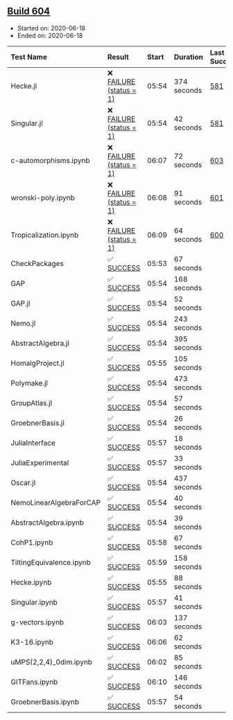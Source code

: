 ## [Build 604](https://oscarci.mathematik.uni-kl.de/job/oscar-julia-1.4/604/)

* Started on: 2020-06-18
* Ended on: 2020-06-18

| Test Name    | Result | Start | Duration | Last Success | First Failure |
|:-------------|:-------|:------|:---------|:-------------|:--------------|
| Hecke.jl | ❌ [FAILURE (status = 1)](https://oscarci.mathematik.uni-kl.de/job/oscar-julia-1.4/604/artifact/logs/build-604/Hecke.jl.log) | 05:54 | 374 seconds | [581](https://oscarci.mathematik.uni-kl.de/job/oscar-julia-1.4/581/) | [582](https://oscarci.mathematik.uni-kl.de/job/oscar-julia-1.4/582/) |
| Singular.jl | ❌ [FAILURE (status = 1)](https://oscarci.mathematik.uni-kl.de/job/oscar-julia-1.4/604/artifact/logs/build-604/Singular.jl.log) | 05:54 | 42 seconds | [581](https://oscarci.mathematik.uni-kl.de/job/oscar-julia-1.4/581/) | [582](https://oscarci.mathematik.uni-kl.de/job/oscar-julia-1.4/582/) |
| c-automorphisms.ipynb | ❌ [FAILURE (status = 1)](https://oscarci.mathematik.uni-kl.de/job/oscar-julia-1.4/604/artifact/logs/build-604/c-automorphisms.ipynb.log) | 06:07 | 72 seconds | [603](https://oscarci.mathematik.uni-kl.de/job/oscar-julia-1.4/603/) | [604](https://oscarci.mathematik.uni-kl.de/job/oscar-julia-1.4/604/) |
| wronski-poly.ipynb | ❌ [FAILURE (status = 1)](https://oscarci.mathematik.uni-kl.de/job/oscar-julia-1.4/604/artifact/logs/build-604/wronski-poly.ipynb.log) | 06:08 | 91 seconds | [601](https://oscarci.mathematik.uni-kl.de/job/oscar-julia-1.4/601/) | [602](https://oscarci.mathematik.uni-kl.de/job/oscar-julia-1.4/602/) |
| Tropicalization.ipynb | ❌ [FAILURE (status = 1)](https://oscarci.mathematik.uni-kl.de/job/oscar-julia-1.4/604/artifact/logs/build-604/Tropicalization.ipynb.log) | 06:09 | 64 seconds | [600](https://oscarci.mathematik.uni-kl.de/job/oscar-julia-1.4/600/) | [601](https://oscarci.mathematik.uni-kl.de/job/oscar-julia-1.4/601/) |
| CheckPackages | ✅ [SUCCESS](https://oscarci.mathematik.uni-kl.de/job/oscar-julia-1.4/604/artifact/logs/build-604/CheckPackages.log) | 05:53 | 67 seconds |  |  |
| GAP | ✅ [SUCCESS](https://oscarci.mathematik.uni-kl.de/job/oscar-julia-1.4/604/artifact/logs/build-604/GAP.log) | 05:54 | 168 seconds |  |  |
| GAP.jl | ✅ [SUCCESS](https://oscarci.mathematik.uni-kl.de/job/oscar-julia-1.4/604/artifact/logs/build-604/GAP.jl.log) | 05:54 | 52 seconds |  |  |
| Nemo.jl | ✅ [SUCCESS](https://oscarci.mathematik.uni-kl.de/job/oscar-julia-1.4/604/artifact/logs/build-604/Nemo.jl.log) | 05:54 | 243 seconds |  |  |
| AbstractAlgebra.jl | ✅ [SUCCESS](https://oscarci.mathematik.uni-kl.de/job/oscar-julia-1.4/604/artifact/logs/build-604/AbstractAlgebra.jl.log) | 05:54 | 395 seconds |  |  |
| HomalgProject.jl | ✅ [SUCCESS](https://oscarci.mathematik.uni-kl.de/job/oscar-julia-1.4/604/artifact/logs/build-604/HomalgProject.jl.log) | 05:55 | 105 seconds |  |  |
| Polymake.jl | ✅ [SUCCESS](https://oscarci.mathematik.uni-kl.de/job/oscar-julia-1.4/604/artifact/logs/build-604/Polymake.jl.log) | 05:54 | 473 seconds |  |  |
| GroupAtlas.jl | ✅ [SUCCESS](https://oscarci.mathematik.uni-kl.de/job/oscar-julia-1.4/604/artifact/logs/build-604/GroupAtlas.jl.log) | 05:54 | 57 seconds |  |  |
| GroebnerBasis.jl | ✅ [SUCCESS](https://oscarci.mathematik.uni-kl.de/job/oscar-julia-1.4/604/artifact/logs/build-604/GroebnerBasis.jl.log) | 05:54 | 26 seconds |  |  |
| JuliaInterface | ✅ [SUCCESS](https://oscarci.mathematik.uni-kl.de/job/oscar-julia-1.4/604/artifact/logs/build-604/JuliaInterface.log) | 05:57 | 18 seconds |  |  |
| JuliaExperimental | ✅ [SUCCESS](https://oscarci.mathematik.uni-kl.de/job/oscar-julia-1.4/604/artifact/logs/build-604/JuliaExperimental.log) | 05:57 | 33 seconds |  |  |
| Oscar.jl | ✅ [SUCCESS](https://oscarci.mathematik.uni-kl.de/job/oscar-julia-1.4/604/artifact/logs/build-604/Oscar.jl.log) | 05:54 | 437 seconds |  |  |
| NemoLinearAlgebraForCAP | ✅ [SUCCESS](https://oscarci.mathematik.uni-kl.de/job/oscar-julia-1.4/604/artifact/logs/build-604/NemoLinearAlgebraForCAP.log) | 05:54 | 40 seconds |  |  |
| AbstractAlgebra.ipynb | ✅ [SUCCESS](https://oscarci.mathematik.uni-kl.de/job/oscar-julia-1.4/604/artifact/logs/build-604/AbstractAlgebra.ipynb.log) | 05:54 | 39 seconds |  |  |
| CohP1.ipynb | ✅ [SUCCESS](https://oscarci.mathematik.uni-kl.de/job/oscar-julia-1.4/604/artifact/logs/build-604/CohP1.ipynb.log) | 05:58 | 67 seconds |  |  |
| TiltingEquivalence.ipynb | ✅ [SUCCESS](https://oscarci.mathematik.uni-kl.de/job/oscar-julia-1.4/604/artifact/logs/build-604/TiltingEquivalence.ipynb.log) | 05:59 | 158 seconds |  |  |
| Hecke.ipynb | ✅ [SUCCESS](https://oscarci.mathematik.uni-kl.de/job/oscar-julia-1.4/604/artifact/logs/build-604/Hecke.ipynb.log) | 05:55 | 88 seconds |  |  |
| Singular.ipynb | ✅ [SUCCESS](https://oscarci.mathematik.uni-kl.de/job/oscar-julia-1.4/604/artifact/logs/build-604/Singular.ipynb.log) | 05:57 | 41 seconds |  |  |
| g-vectors.ipynb | ✅ [SUCCESS](https://oscarci.mathematik.uni-kl.de/job/oscar-julia-1.4/604/artifact/logs/build-604/g-vectors.ipynb.log) | 06:03 | 137 seconds |  |  |
| K3-16.ipynb | ✅ [SUCCESS](https://oscarci.mathematik.uni-kl.de/job/oscar-julia-1.4/604/artifact/logs/build-604/K3-16.ipynb.log) | 06:06 | 62 seconds |  |  |
| uMPS(2,2,4)_0dim.ipynb | ✅ [SUCCESS](https://oscarci.mathematik.uni-kl.de/job/oscar-julia-1.4/604/artifact/logs/build-604/uMPS-2-2-4-_0dim.ipynb.log) | 06:02 | 85 seconds |  |  |
| GITFans.ipynb | ✅ [SUCCESS](https://oscarci.mathematik.uni-kl.de/job/oscar-julia-1.4/604/artifact/logs/build-604/GITFans.ipynb.log) | 06:10 | 146 seconds |  |  |
| GroebnerBasis.ipynb | ✅ [SUCCESS](https://oscarci.mathematik.uni-kl.de/job/oscar-julia-1.4/604/artifact/logs/build-604/GroebnerBasis.ipynb.log) | 05:57 | 54 seconds |  |  |

